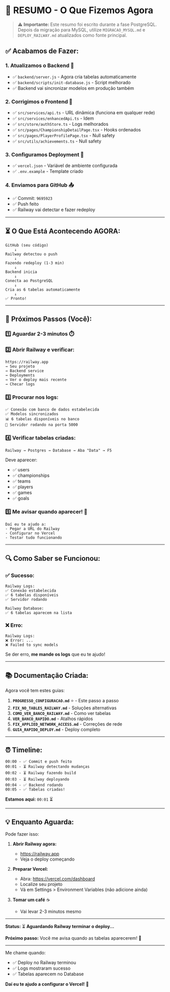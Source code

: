# 🎯 RESUMO - O Que Fizemos Agora

> ⚠️ **Importante:** Este resumo foi escrito durante a fase PostgreSQL. Depois da migração para MySQL, utilize `MIGRACAO_MYSQL.md` e `DEPLOY_RAILWAY.md` atualizados como fonte principal.

## ✅ Acabamos de Fazer:

### 1. **Atualizamos o Backend** 🔧
- ✅ `backend/server.js` - Agora cria tabelas automaticamente
- ✅ `backend/scripts/init-database.js` - Script melhorado
- ✅ Backend vai sincronizar modelos em produção também

### 2. **Corrigimos o Frontend** 🎨
- ✅ `src/services/api.ts` - URL dinâmica (funciona em qualquer rede)
- ✅ `src/services/enhancedApi.ts` - Idem
- ✅ `src/store/authStore.ts` - Logs melhorados
- ✅ `src/pages/ChampionshipDetailPage.tsx` - Hooks ordenados
- ✅ `src/pages/PlayerProfilePage.tsx` - Null safety
- ✅ `src/utils/achievements.ts` - Null safety

### 3. **Configuramos Deployment** 🚀
- ✅ `vercel.json` - Variável de ambiente configurada
- ✅ `.env.example` - Template criado

### 4. **Enviamos para GitHub** 📤
- ✅ Commit: `9695923`
- ✅ Push feito
- ✅ Railway vai detectar e fazer redeploy

---

## ⏳ O Que Está Acontecendo AGORA:

```
GitHub (seu código)
    ↓
Railway detectou o push
    ↓
Fazendo redeploy (1-3 min)
    ↓
Backend inicia
    ↓
Conecta ao PostgreSQL
    ↓
Cria as 6 tabelas automaticamente
    ↓
✅ Pronto!
```

---

## 🎯 Próximos Passos (Você):

### 1️⃣ Aguardar 2-3 minutos ⏱️

### 2️⃣ Abrir Railway e verificar:
```
https://railway.app
→ Seu projeto
→ Backend service
→ Deployments
→ Ver o deploy mais recente
→ Checar logs
```

### 3️⃣ Procurar nos logs:
```
✅ Conexão com banco de dados estabelecida
✅ Modelos sincronizados
📊 6 tabelas disponíveis no banco
🚀 Servidor rodando na porta 5000
```

### 4️⃣ Verificar tabelas criadas:
```
Railway → Postgres → Database → Aba "Data" → F5
```

Deve aparecer:
- ✅ users
- ✅ championships
- ✅ teams
- ✅ players
- ✅ games
- ✅ goals

### 5️⃣ Me avisar quando aparecer! 📢
```
Daí eu te ajudo a:
- Pegar a URL do Railway
- Configurar no Vercel
- Testar tudo funcionando
```

---

## 🔍 Como Saber se Funcionou:

### ✅ Sucesso:
```
Railway Logs:
✅ Conexão estabelecida
✅ 6 tabelas disponíveis
✅ Servidor rodando

Railway Database:
✅ 6 tabelas aparecem na lista
```

### ❌ Erro:
```
Railway Logs:
❌ Error: ...
❌ Failed to sync models
```

Se der erro, **me mande os logs** que eu te ajudo!

---

## 📚 Documentação Criada:

Agora você tem estes guias:

1. **`PROGRESSO_CONFIGURACAO.md`** ⭐ - Este passo a passo
2. **`FIX_NO_TABLES_RAILWAY.md`** - Soluções alternativas
3. **`COMO_VER_BANCO_RAILWAY.md`** - Como ver tabelas
4. **`VER_BANCO_RAPIDO.md`** - Atalhos rápidos
5. **`FIX_APPLIED_NETWORK_ACCESS.md`** - Correções de rede
6. **`GUIA_RAPIDO_DEPLOY.md`** - Deploy completo

---

## ⏰ Timeline:

```
00:00 - ✅ Commit e push feito
00:01 - ⏳ Railway detectando mudanças
00:02 - ⏳ Railway fazendo build
00:03 - ⏳ Railway deployando
00:04 - ✅ Backend rodando
00:05 - ✅ Tabelas criadas!
```

**Estamos aqui:** `00:01` ⏳

---

## 💡 Enquanto Aguarda:

Pode fazer isso:

1. **Abrir Railway agora:**
   - https://railway.app
   - Veja o deploy começando

2. **Preparar Vercel:**
   - Abra: https://vercel.com/dashboard
   - Localize seu projeto
   - Vá em Settings > Environment Variables (não adicione ainda)

3. **Tomar um café** ☕
   - Vai levar 2-3 minutos mesmo

---

**Status:** ⏳ **Aguardando Railway terminar o deploy...**

**Próximo passo:** Você me avisa quando as tabelas aparecerem! 🎯

---

Me chame quando:
- ✅ Deploy no Railway terminou
- ✅ Logs mostraram sucesso
- ✅ Tabelas aparecem no Database

**Daí eu te ajudo a configurar o Vercel!** 🚀
